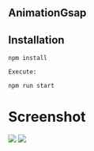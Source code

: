 ## AnimationGsap

## Installation

```
npm install 

Execute: 

npm run start
```

# Screenshot
![](docs/Captura.png)
![](docs/Captura2.png)
